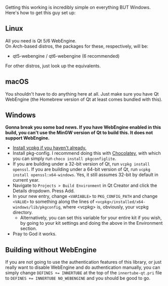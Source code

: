 Getting this working is incredibly simple on everything BUT Windows. Here's how to get this guy set up:

## Linux
All you need is Qt 5/6 WebEngine.  
On Arch-based distros, the packages for these, respectively, will be:
- qt5-webengine / qt6-webengine (6 recommended)

For other distros, just look up the equivalents.

## macOS
You shouldn't have to do anything here at all. Just make sure you have Qt WebEngine (the Homebrew version of Qt at least comes bundled with this).

## Windows
**Gonna break you some bad news. If you have WebEngine enabled in this build, you can't use the MinGW version of Qt to build this. It does not support WebEngine.**
- [Install vcpkg if you haven't already.](https://vcpkg.io/en/getting-started.html)
- Install pkg-config. I recommend doing this with [Chocolatey](https://chocolatey.org/install), with which you can simply run ``choco install pkgconfiglite``.
- If you are building under a 32-bit version of Qt, run ``vcpkg install openssl``. If you are building under a 64-bit version of Qt, run ``vcpkg install openssl:x64-windows``. Yes, it still assumes 32-bit by default in current year.
- Navigate to ``Projects > Build Environment`` in Qt Creator and click the Details dropdown. Press Add.
- In your new entry, change ``<VARIABLE>`` to ``PKG_CONFIG_PATH`` and change ``<VALUE>`` to something along the lines of ``<vcpkg>/installed/x64-windows/lib/pkgconfig``, where \<vcpkg\> is, obviously, your vcpkg directory.
  - Alternatively, you can set this variable for your entire kit if you wish, by going to your kit settings and doing the above in the Environment section.
- Pray to God it works.

## Building without WebEngine
If you are not going to use the authentication features of this library, or just really want to disable WebEngine and do authentication manually, you can simply change ``DEFINES += INNERTUBE`` at the top of the ``innertube-qt.pri`` file to ``DEFINES += INNERTUBE NO_WEBENGINE`` and you should be good to go.
